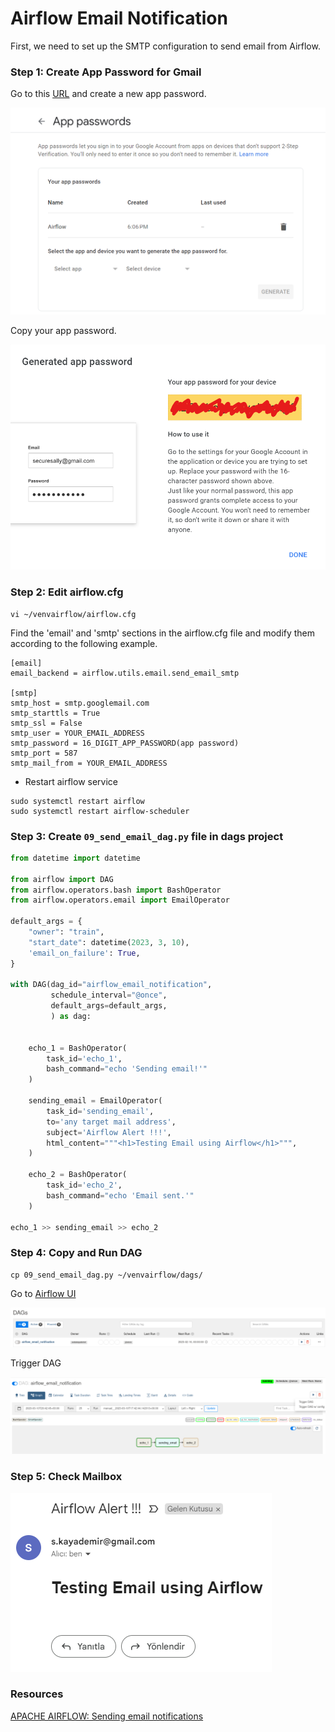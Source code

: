 # Airflow Email Notification

First, we need to set up the SMTP configuration to send email from Airflow.

### Step 1: Create App Password for Gmail

Go to this [URL](https://security.google.com/settings/security/apppasswords) and create a new app password.

![app_password](images/04_app_password.png)

Copy your app password.

![app_generate_password](images/05_app_generate_password.png)

### Step 2: Edit airflow.cfg

```
vi ~/venvairflow/airflow.cfg
```

Find the 'email' and 'smtp' sections in the airflow.cfg file and modify them according to the following example.

```
[email]
email_backend = airflow.utils.email.send_email_smtp

[smtp]
smtp_host = smtp.googlemail.com
smtp_starttls = True
smtp_ssl = False
smtp_user = YOUR_EMAIL_ADDRESS
smtp_password = 16_DIGIT_APP_PASSWORD(app password)
smtp_port = 587
smtp_mail_from = YOUR_EMAIL_ADDRESS
```

- Restart airflow service

```
sudo systemctl restart airflow
sudo systemctl restart airflow-scheduler
```

### Step 3: Create **`09_send_email_dag.py`** file in dags project
```python
from datetime import datetime

from airflow import DAG
from airflow.operators.bash import BashOperator
from airflow.operators.email import EmailOperator

default_args = {
    "owner": "train",
    "start_date": datetime(2023, 3, 10),
    'email_on_failure': True,
}

with DAG(dag_id="airflow_email_notification",
         schedule_interval="@once",
         default_args=default_args,
         ) as dag:


    echo_1 = BashOperator(
        task_id='echo_1',
        bash_command="echo 'Sending email!'"
    )

    sending_email = EmailOperator(
        task_id='sending_email',
        to='any target mail address',
        subject='Airflow Alert !!!',
        html_content="""<h1>Testing Email using Airflow</h1>""",
    )

    echo_2 = BashOperator(
        task_id='echo_2',
        bash_command="echo 'Email sent.'"
    )

echo_1 >> sending_email >> echo_2
```

### Step 4: Copy and Run DAG
```
cp 09_send_email_dag.py ~/venvairflow/dags/
```

Go to [Airflow UI](http://localhost:1502/login/)

![airflow_ui_list_dags](images/06_airflow_ui_list_dags.png)

Trigger DAG

![airflow_ui_trigger_dag](images/07_airflow_ui_trigger_dag.png)

### Step 5: Check Mailbox

![email](images/08_email.png)

### Resources

[APACHE AIRFLOW: Sending email notifications](https://medium.com/@knoldus/apache-airflow-sending-email-notifications-e357015b72e6)
